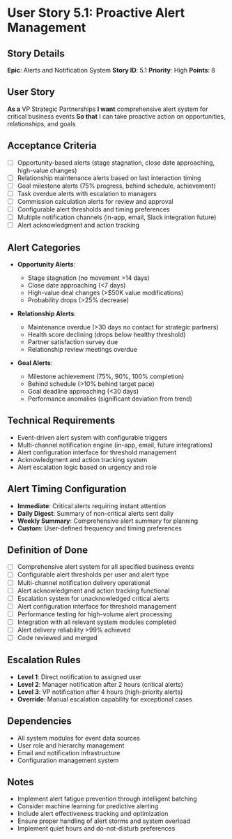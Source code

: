# User Story 5.1: Proactive Alert Management

## Story Details
**Epic**: Alerts and Notification System
**Story ID**: 5.1
**Priority**: High
**Points**: 8

## User Story
**As a** VP Strategic Partnerships
**I want** comprehensive alert system for critical business events
**So that** I can take proactive action on opportunities, relationships, and goals

## Acceptance Criteria
- [ ] Opportunity-based alerts (stage stagnation, close date approaching, high-value changes)
- [ ] Relationship maintenance alerts based on last interaction timing
- [ ] Goal milestone alerts (75% progress, behind schedule, achievement)
- [ ] Task overdue alerts with escalation to managers
- [ ] Commission calculation alerts for review and approval
- [ ] Configurable alert thresholds and timing preferences
- [ ] Multiple notification channels (in-app, email, Slack integration future)
- [ ] Alert acknowledgment and action tracking

## Alert Categories
- **Opportunity Alerts**:
  - Stage stagnation (no movement >14 days)
  - Close date approaching (<7 days)
  - High-value deal changes (>$50K value modifications)
  - Probability drops (>25% decrease)

- **Relationship Alerts**:
  - Maintenance overdue (>30 days no contact for strategic partners)
  - Health score declining (drops below healthy threshold)
  - Partner satisfaction survey due
  - Relationship review meetings overdue

- **Goal Alerts**:
  - Milestone achievement (75%, 90%, 100% completion)
  - Behind schedule (>10% behind target pace)
  - Goal deadline approaching (<30 days)
  - Performance anomalies (significant deviation from trend)

## Technical Requirements
- Event-driven alert system with configurable triggers
- Multi-channel notification engine (in-app, email, future integrations)
- Alert configuration interface for threshold management
- Acknowledgment and action tracking system
- Alert escalation logic based on urgency and role

## Alert Timing Configuration
- **Immediate**: Critical alerts requiring instant attention
- **Daily Digest**: Summary of non-critical alerts sent daily
- **Weekly Summary**: Comprehensive alert summary for planning
- **Custom**: User-defined frequency and timing preferences

## Definition of Done
- [ ] Comprehensive alert system for all specified business events
- [ ] Configurable alert thresholds per user and alert type
- [ ] Multi-channel notification delivery operational
- [ ] Alert acknowledgment and action tracking functional
- [ ] Escalation system for unacknowledged critical alerts
- [ ] Alert configuration interface for threshold management
- [ ] Performance testing for high-volume alert processing
- [ ] Integration with all relevant system modules completed
- [ ] Alert delivery reliability >99% achieved
- [ ] Code reviewed and merged

## Escalation Rules
- **Level 1**: Direct notification to assigned user
- **Level 2**: Manager notification after 2 hours (critical alerts)
- **Level 3**: VP notification after 4 hours (high-priority alerts)
- **Override**: Manual escalation capability for exceptional cases

## Dependencies
- All system modules for event data sources
- User role and hierarchy management
- Email and notification infrastructure
- Configuration management system

## Notes
- Implement alert fatigue prevention through intelligent batching
- Consider machine learning for predictive alerting
- Include alert effectiveness tracking and optimization
- Ensure proper handling of alert storms and system overload
- Implement quiet hours and do-not-disturb preferences